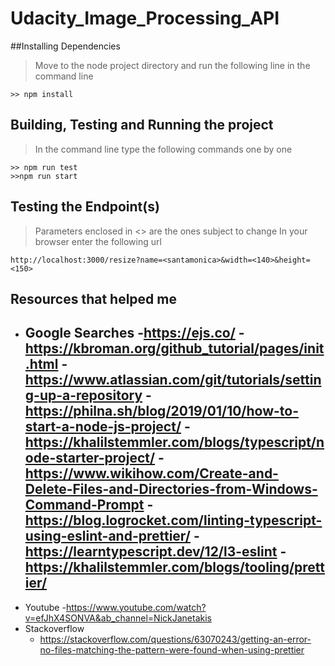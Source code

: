 # Udacity_Image_Processing_API
##Installing Dependencies

>Move to the node project directory and run the following line in the command line 
```
>> npm install
```
## Building, Testing and Running the project
> In the command line type the following commands one by one
```
>> npm run test
>>npm run start
```
## Testing the Endpoint(s)
> Parameters enclosed in <> are the ones subject to change
> In your browser enter the following url
```
http://localhost:3000/resize?name=<santamonica>&width=<140>&height=<150>
```
## Resources that helped me 
- Google Searches
    -https://ejs.co/ 
    -https://kbroman.org/github_tutorial/pages/init.html 
    -https://www.atlassian.com/git/tutorials/setting-up-a-repository 
    -https://philna.sh/blog/2019/01/10/how-to-start-a-node-js-project/ 
    -https://khalilstemmler.com/blogs/typescript/node-starter-project/ 
    -https://www.wikihow.com/Create-and-Delete-Files-and-Directories-from-Windows-Command-Prompt 
    -https://blog.logrocket.com/linting-typescript-using-eslint-and-prettier/
    -https://learntypescript.dev/12/l3-eslint 
    -https://khalilstemmler.com/blogs/tooling/prettier/ 
    -
- Youtube
 -https://www.youtube.com/watch?v=efJhX4SONVA&ab_channel=NickJanetakis 
- Stackoverflow
    - https://stackoverflow.com/questions/63070243/getting-an-error-no-files-matching-the-pattern-were-found-when-using-prettier

